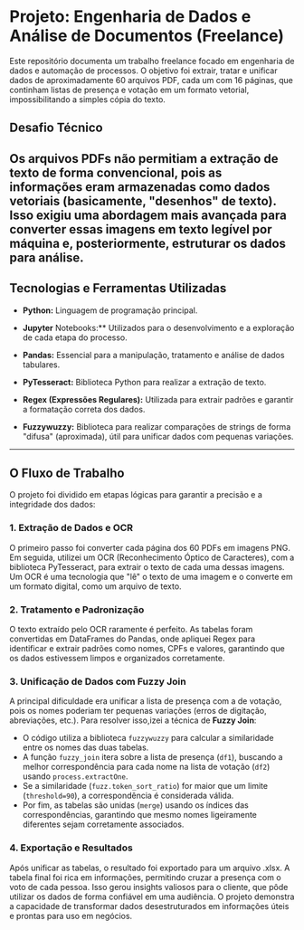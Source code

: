 # Projeto: Engenharia de Dados e Análise de Documentos (Freelance)

Este repositório documenta um trabalho freelance focado em engenharia de dados e automação de processos. O objetivo foi extrair, tratar e unificar dados de aproximadamente 60 arquivos PDF, cada um com 16 páginas, que continham listas de presença e votação em um formato vetorial, impossibilitando a simples cópia do texto.

## Desafio Técnico

Os arquivos PDFs não permitiam a extração de texto de forma convencional, pois as informações eram armazenadas como dados vetoriais (basicamente, "desenhos" de texto). Isso exigiu uma abordagem mais avançada para converter essas imagens em texto legível por máquina e, posteriormente, estruturar os dados para análise.
---

## Tecnologias e Ferramentas Utilizadas
* **Python:** Linguagem de programação principal.

* **Jupyter** Notebooks:** Utilizados para o desenvolvimento e a exploração de cada etapa do processo.

* **Pandas:** Essencial para a manipulação, tratamento e análise de dados tabulares.

* **PyTesseract:** Biblioteca Python para realizar a extração de texto.

* **Regex (Expressões Regulares):** Utilizada para extrair padrões e garantir a formatação correta dos dados.

* **Fuzzywuzzy:** Biblioteca para realizar comparações de strings de forma "difusa" (aproximada), útil para unificar dados com pequenas variações.

---

## O Fluxo de Trabalho
O projeto foi dividido em etapas lógicas para garantir a precisão e a integridade dos dados:

### 1. Extração de Dados e OCR
O primeiro passo foi converter cada página dos 60 PDFs em imagens PNG. Em seguida, utilizei um OCR (Reconhecimento Óptico de Caracteres), com a biblioteca PyTesseract, para extrair o texto de cada uma dessas imagens. Um OCR é uma tecnologia que "lê" o texto de uma imagem e o converte em um formato digital, como um arquivo de texto.

### 2. Tratamento e Padronização
O texto extraído pelo OCR raramente é perfeito. As tabelas foram convertidas em DataFrames do Pandas, onde apliquei Regex para identificar e extrair padrões como nomes, CPFs e valores, garantindo que os dados estivessem limpos e organizados corretamente.

### 3. Unificação de Dados com Fuzzy Join
A principal dificuldade era unificar a lista de presença com a de votação, pois os nomes poderiam ter pequenas variações (erros de digitação, abreviações, etc.). Para resolver isso,izei a técnica de **Fuzzy Join**:

* O código utiliza a biblioteca `fuzzywuzzy` para calcular a similaridade entre os nomes das duas tabelas.
* A função `fuzzy_join` itera sobre a lista de presença (`df1`), buscando a melhor correspondência para cada nome na lista de votação (`df2`) usando `process.extractOne`.
* Se a similaridade (`fuzz.token_sort_ratio`) for maior que um limite (`threshold=90`), a correspondência é considerada válida.
* Por fim, as tabelas são unidas (`merge`) usando os índices das correspondências, garantindo que mesmo nomes ligeiramente diferentes sejam corretamente associados.

### 4. Exportação e Resultados
Após unificar as tabelas, o resultado foi exportado para um arquivo .xlsx. A tabela final foi rica em informações, permitindo cruzar a presença com o voto de cada pessoa. Isso gerou insights valiosos para o cliente, que pôde utilizar os dados de forma confiável em uma audiência. O projeto demonstra a capacidade de transformar dados desestruturados em informações úteis e prontas para uso em negócios.